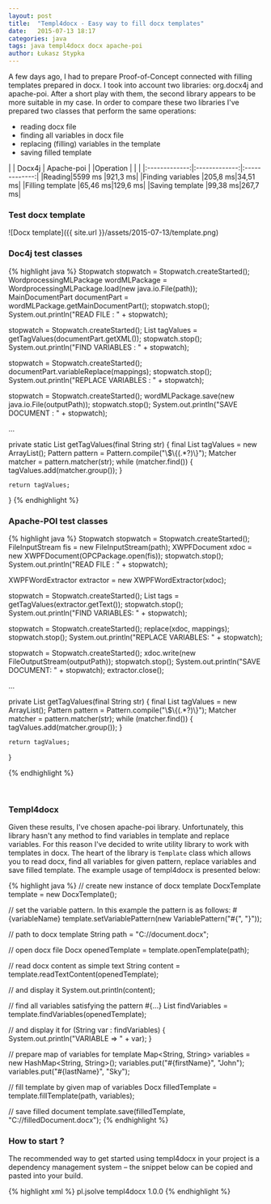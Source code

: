 ```yaml
---
layout: post
title:  "Templ4docx - Easy way to fill docx templates"
date:   2015-07-13 18:17
categories: java
tags: java templ4docx docx apache-poi
author: Łukasz Stypka
---
```

A few days ago, I had to prepare Proof-of-Concept connected with filling templates prepared in docx. I took into account two libraries: org.docx4j and apache-poi. After a short play with them, the second library appears to be more suitable in my case. In order to compare these two libraries I've prepared two classes that perform the same operations: 

+ reading docx file
+ finding all variables in docx file
+ replacing (filling) variables in the template
+ saving filled template

| | Docx4j      | Apache-poi           |
|Operation |       |           |
|:-------------:|:-------------:|:-------------:|
|Reading|5599 ms |921,3 ms|
|Finding variables |205,8 ms|34,51 ms|
|Filling template |65,46 ms|129,6 ms|
|Saving template |99,38 ms|267,7 ms|

### Test docx template
![Docx template]({{ site.url }}/assets/2015-07-13/template.png)


### Doc4j test classes
{% highlight java %}
Stopwatch stopwatch = Stopwatch.createStarted();
WordprocessingMLPackage wordMLPackage = WordprocessingMLPackage.load(new java.io.File(path));
MainDocumentPart documentPart = wordMLPackage.getMainDocumentPart();
stopwatch.stop();
System.out.println("READ FILE : " + stopwatch);

stopwatch = Stopwatch.createStarted();
List<String> tagValues = getTagValues(documentPart.getXML());
stopwatch.stop();
System.out.println("FIND VARIABLES : " + stopwatch);

stopwatch = Stopwatch.createStarted();
documentPart.variableReplace(mappings);
stopwatch.stop();
System.out.println("REPLACE VARIABLES : " + stopwatch);

stopwatch = Stopwatch.createStarted();
wordMLPackage.save(new java.io.File(outputPath));
stopwatch.stop();
System.out.println("SAVE DOCUMENT : " + stopwatch);

...

private static List<String> getTagValues(final String str) {
	final List<String> tagValues = new ArrayList<String>();
	Pattern pattern = Pattern.compile("\\$\\{(.*?)\\}");
	Matcher matcher = pattern.matcher(str);
	while (matcher.find()) {
		tagValues.add(matcher.group());
	}

	return tagValues;
}
{% endhighlight %}

### Apache-POI test classes
{% highlight java %}
Stopwatch stopwatch = Stopwatch.createStarted();
FileInputStream fis = new FileInputStream(path);
XWPFDocument xdoc = new XWPFDocument(OPCPackage.open(fis));
stopwatch.stop();
System.out.println("READ FILE : " + stopwatch);

XWPFWordExtractor extractor = new XWPFWordExtractor(xdoc);

stopwatch = Stopwatch.createStarted();
List<String> tags = getTagValues(extractor.getText());
stopwatch.stop();
System.out.println("FIND VARIABLES: " + stopwatch);

stopwatch = Stopwatch.createStarted();
replace(xdoc, mappings);
stopwatch.stop();
System.out.println("REPLACE VARIABLES: " + stopwatch);

stopwatch = Stopwatch.createStarted();
xdoc.write(new FileOutputStream(outputPath));
stopwatch.stop();
System.out.println("SAVE DOCUMENT: " + stopwatch);
extractor.close();

...

private List<String> getTagValues(final String str) {
	final List<String> tagValues = new ArrayList<String>();
	Pattern pattern = Pattern.compile("\\$\\{(.*?)\\}");
	Matcher matcher = pattern.matcher(str);
	while (matcher.find()) {
		tagValues.add(matcher.group());
	}

	return tagValues;
}

{% endhighlight %}

<br />

### Templ4docx

Given these results, I've chosen apache-poi library. Unfortunately, this library hasn't any method to find variables in template and replace variables. 
For this reason I've decided to write utility library to work with templates in docx. The heart of the library is `Template` class which allows you to read docx, find all variables for given pattern, replace variables and save filled template. The example usage of templ4docx is presented below:

{% highlight java %}
// create new instance of docx template
DocxTemplate template = new DocxTemplate(); 

// set the variable pattern. In this example the pattern is as follows: #{variableName}
template.setVariablePattern(new VariablePattern("#{", "}"));  

// path to docx template
String path = "C://document.docx"; 

// open docx file
Docx openedTemplate = template.openTemplate(path); 

// read docx content as simple text
String content = template.readTextContent(openedTemplate); 

// and display it
System.out.println(content); 

// find all variables satisfying the pattern #{...}
List<String> findVariables = template.findVariables(openedTemplate); 

// and display it
for (String var : findVariables) {
        System.out.println("VARIABLE => " + var);
}

// prepare map of variables for template
Map<String, String> variables = new HashMap<String, String>();
variables.put("#{firstName}", "John");
variables.put("#{lastName}", "Sky");

// fill template by given map of variables
Docx filledTemplate = template.fillTemplate(path, variables); 

// save filled document
template.save(filledTemplate, "C://filledDocument.docx");
{% endhighlight %}

### How to start ?
The recommended way to get started using templ4docx in your project is a dependency management system – the snippet below can be copied and pasted into your build.

{% highlight xml %}
<dependency>
    <groupId>pl.jsolve</groupId>
    <artifactId>templ4docx</artifactId>
    <version>1.0.0</version>
</dependency>
{% endhighlight %}
<style>
table{
    border-collapse: collapse;
    border-spacing: 0;
    border:2px solid #000000;
	text-align: center;
}

td{
    border:1px solid #000000;
	min-width: 200px;
}
</style>